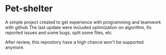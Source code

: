 # Pet-shelter
A simple project created to get experience with programming and teamwork with github
The last update were included optimization on algorithm, fix reported issues and some bugs, split some files, etc

After review, this repository have a high chance won't be supported anymore.
